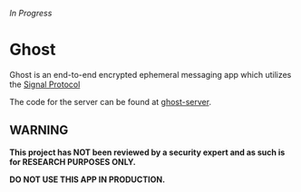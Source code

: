 *In Progress*

# Ghost
Ghost is an end-to-end encrypted ephemeral messaging app which utilizes the [Signal Protocol](https://github.com/WhisperSystems/libsignal-protocol-java)

The code for the server can be found at [ghost-server](https://github.com/hkjayakumar/ghost-server).

## WARNING
**This project has NOT been reviewed by a security expert and as such is for RESEARCH PURPOSES ONLY.**

**DO NOT USE THIS APP IN PRODUCTION.**
